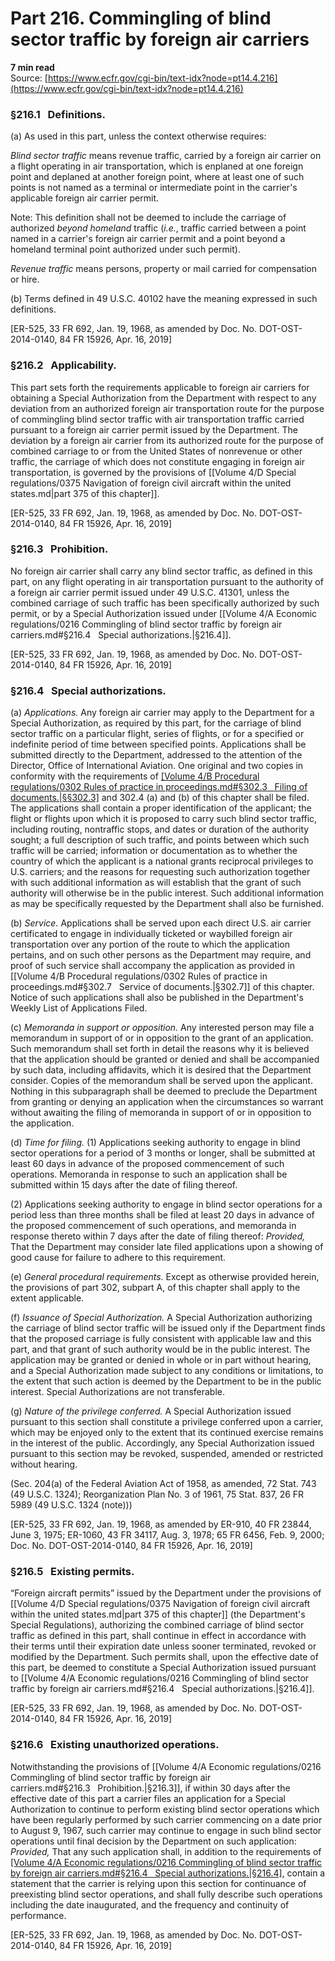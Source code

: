 # Part 216. Commingling of blind sector traffic by foreign air carriers
**7 min read**  
Source: [https://www.ecfr.gov/cgi-bin/text-idx?node=pt14.4.216](https://www.ecfr.gov/cgi-bin/text-idx?node=pt14.4.216)

<div>

### §216.1   Definitions.

\(a\) As used in this part, unless the context otherwise requires:

*Blind sector traffic* means revenue traffic, carried by a foreign air carrier on a flight operating in air transportation, which is enplaned at one foreign point and deplaned at another foreign point, where at least one of such points is not named as a terminal or intermediate point in the carrier's applicable foreign air carrier permit.

<div>

Note: This definition shall not be deemed to include the carriage of authorized *beyond homeland* traffic (*i.e.*, traffic carried between a point named in a carrier's foreign air carrier permit and a point beyond a homeland terminal point authorized under such permit).

</div>

*Revenue traffic* means persons, property or mail carried for compensation or hire.

\(b\) Terms defined in 49 U.S.C. 40102 have the meaning expressed in such definitions.

\[ER-525, 33 FR 692, Jan. 19, 1968, as amended by Doc. No. DOT-OST-2014-0140, 84 FR 15926, Apr. 16, 2019\]

### §216.2   Applicability.

This part sets forth the requirements applicable to foreign air carriers for obtaining a Special Authorization from the Department with respect to any deviation from an authorized foreign air transportation route for the purpose of commingling blind sector traffic with air transportation traffic carried pursuant to a foreign air carrier permit issued by the Department. The deviation by a foreign air carrier from its authorized route for the purpose of combined carriage to or from the United States of nonrevenue or other traffic, the carriage of which does not constitute engaging in foreign air transportation, is governed by the provisions of [[Volume 4/D Special regulations/0375 Navigation of foreign civil aircraft within the united states.md|part 375 of this chapter]].

\[ER-525, 33 FR 692, Jan. 19, 1968, as amended by Doc. No. DOT-OST-2014-0140, 84 FR 15926, Apr. 16, 2019\]

### §216.3   Prohibition.

No foreign air carrier shall carry any blind sector traffic, as defined in this part, on any flight operating in air transportation pursuant to the authority of a foreign air carrier permit issued under 49 U.S.C. 41301, unless the combined carriage of such traffic has been specifically authorized by such permit, or by a Special Authorization issued under [[Volume 4/A Economic regulations/0216 Commingling of blind sector traffic by foreign air carriers.md#§216.4   Special authorizations.|§216.4]].

\[ER-525, 33 FR 692, Jan. 19, 1968, as amended by Doc. No. DOT-OST-2014-0140, 84 FR 15926, Apr. 16, 2019\]

### §216.4   Special authorizations.

\(a\) *Applications.* Any foreign air carrier may apply to the Department for a Special Authorization, as required by this part, for the carriage of blind sector traffic on a particular flight, series of flights, or for a specified or indefinite period of time between specified points. Applications shall be submitted directly to the Department, addressed to the attention of the Director, Office of International Aviation. One original and two copies in conformity with the requirements of [[Volume 4/B Procedural regulations/0302 Rules of practice in proceedings.md#§302.3   Filing of documents.|§§302.3]](b) and 302.4 (a) and (b) of this chapter shall be filed. The applications shall contain a proper identification of the applicant; the flight or flights upon which it is proposed to carry such blind sector traffic, including routing, nontraffic stops, and dates or duration of the authority sought; a full description of such traffic, and points between which such traffic will be carried; information or documentation as to whether the country of which the applicant is a national grants reciprocal privileges to U.S. carriers; and the reasons for requesting such authorization together with such additional information as will establish that the grant of such authority will otherwise be in the public interest. Such additional information as may be specifically requested by the Department shall also be furnished.

\(b\) *Service.* Applications shall be served upon each direct U.S. air carrier certificated to engage in individually ticketed or waybilled foreign air transportation over any portion of the route to which the application pertains, and on such other persons as the Department may require, and proof of such service shall accompany the application as provided in [[Volume 4/B Procedural regulations/0302 Rules of practice in proceedings.md#§302.7   Service of documents.|§302.7]] of this chapter. Notice of such applications shall also be published in the Department's Weekly List of Applications Filed.

\(c\) *Memoranda in support or opposition.* Any interested person may file a memorandum in support of or in opposition to the grant of an application. Such memorandum shall set forth in detail the reasons why it is believed that the application should be granted or denied and shall be accompanied by such data, including affidavits, which it is desired that the Department consider. Copies of the memorandum shall be served upon the applicant. Nothing in this subparagraph shall be deemed to preclude the Department from granting or denying an application when the circumstances so warrant without awaiting the filing of memoranda in support of or in opposition to the application.

\(d\) *Time for filing.* (1) Applications seeking authority to engage in blind sector operations for a period of 3 months or longer, shall be submitted at least 60 days in advance of the proposed commencement of such operations. Memoranda in response to such an application shall be submitted within 15 days after the date of filing thereof.

\(2\) Applications seeking authority to engage in blind sector operations for a period less than three months shall be filed at least 20 days in advance of the proposed commencement of such operations, and memoranda in response thereto within 7 days after the date of filing thereof: *Provided,* That the Department may consider late filed applications upon a showing of good cause for failure to adhere to this requirement.

\(e\) *General procedural requirements.* Except as otherwise provided herein, the provisions of part 302, subpart A, of this chapter shall apply to the extent applicable.

\(f\) *Issuance of Special Authorization.* A Special Authorization authorizing the carriage of blind sector traffic will be issued only if the Department finds that the proposed carriage is fully consistent with applicable law and this part, and that grant of such authority would be in the public interest. The application may be granted or denied in whole or in part without hearing, and a Special Authorization made subject to any conditions or limitations, to the extent that such action is deemed by the Department to be in the public interest. Special Authorizations are not transferable.

\(g\) *Nature of the privilege conferred.* A Special Authorization issued pursuant to this section shall constitute a privilege conferred upon a carrier, which may be enjoyed only to the extent that its continued exercise remains in the interest of the public. Accordingly, any Special Authorization issued pursuant to this section may be revoked, suspended, amended or restricted without hearing.

(Sec. 204(a) of the Federal Aviation Act of 1958, as amended, 72 Stat. 743 (49 U.S.C. 1324); Reorganization Plan No. 3 of 1961, 75 Stat. 837, 26 FR 5989 (49 U.S.C. 1324 (note)))

\[ER-525, 33 FR 692, Jan. 19, 1968, as amended by ER-910, 40 FR 23844, June 3, 1975; ER-1060, 43 FR 34117, Aug. 3, 1978; 65 FR 6456, Feb. 9, 2000; Doc. No. DOT-OST-2014-0140, 84 FR 15926, Apr. 16, 2019\]

### §216.5   Existing permits.

“Foreign aircraft permits” issued by the Department under the provisions of [[Volume 4/D Special regulations/0375 Navigation of foreign civil aircraft within the united states.md|part 375 of this chapter]] (the Department's Special Regulations), authorizing the combined carriage of blind sector traffic as defined in this part, shall continue in effect in accordance with their terms until their expiration date unless sooner terminated, revoked or modified by the Department. Such permits shall, upon the effective date of this part, be deemed to constitute a Special Authorization issued pursuant to [[Volume 4/A Economic regulations/0216 Commingling of blind sector traffic by foreign air carriers.md#§216.4   Special authorizations.|§216.4]].

\[ER-525, 33 FR 692, Jan. 19, 1968, as amended by Doc. No. DOT-OST-2014-0140, 84 FR 15926, Apr. 16, 2019\]

### §216.6   Existing unauthorized operations.

Notwithstanding the provisions of [[Volume 4/A Economic regulations/0216 Commingling of blind sector traffic by foreign air carriers.md#§216.3   Prohibition.|§216.3]], if within 30 days after the effective date of this part a carrier files an application for a Special Authorization to continue to perform existing blind sector operations which have been regularly performed by such carrier commencing on a date prior to August 9, 1967, such carrier may continue to engage in such blind sector operations until final decision by the Department on such application: *Provided,* That any such application shall, in addition to the requirements of [[Volume 4/A Economic regulations/0216 Commingling of blind sector traffic by foreign air carriers.md#§216.4   Special authorizations.|§216.4]](a), contain a statement that the carrier is relying upon this section for continuance of preexisting blind sector operations, and shall fully describe such operations including the date inaugurated, and the frequency and continuity of performance.

\[ER-525, 33 FR 692, Jan. 19, 1968, as amended by Doc. No. DOT-OST-2014-0140, 84 FR 15926, Apr. 16, 2019\]

</div>